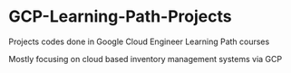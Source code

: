 # GCP-Learning-Path-Projects
Projects codes done in Google Cloud Engineer Learning Path courses

Mostly focusing on cloud based inventory management systems via GCP
